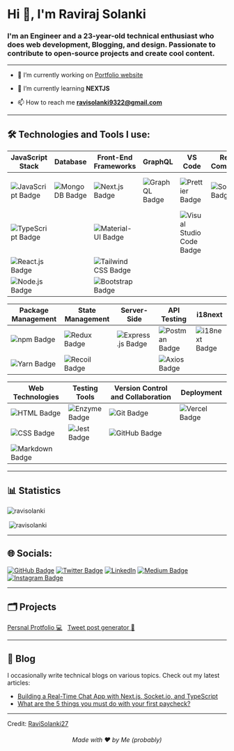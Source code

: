 <h1>Hi 👋, I'm Raviraj Solanki</h1>
<h3>I'm an Engineer and a 23-year-old technical enthusiast who does web development, Blogging, and design. Passionate to contribute to open-source projects and create cool content.</h3>

---

- 🔭 I’m currently working on [Portfolio website](https://ravisolanki27.github.io/Raviraj/)

- 🌱 I’m currently learning **NEXTJS**

- 📫 How to reach me **ravisolanki9322@gmail.com**

---


## 🛠️ Technologies and Tools I use:
| **JavaScript Stack**  | **Database**      | **Front-End Frameworks**        | **GraphQL**           | **VS Code**          | **Real-Time Communication** | **Form Libraries**     |
|-----------------------|-------------------|----------------------------------|-----------------------|-----------------------|-----------------------------|------------------------|
| ![JavaScript Badge](https://img.shields.io/badge/JavaScript-%23F7DF1E.svg?logo=javascript&logoColor=%23FFFFFF) | ![MongoDB Badge](https://img.shields.io/badge/MongoDB-%2347A248.svg?logo=mongodb&logoColor=white) | ![Next.js Badge](https://img.shields.io/badge/Next.js-%23000000.svg?logo=next.js&logoColor=white) | ![GraphQL Badge](https://img.shields.io/badge/GraphQL-%23E434AA.svg?logo=graphql&logoColor=white) | ![Prettier Badge](https://img.shields.io/badge/Prettier-%23F7B93E.svg?logo=prettier&logoColor=white) | ![Socket.io Badge](https://img.shields.io/badge/Socket.io-%23000000.svg?logo=socket.io&logoColor=white) | ![React Hook Form Badge](https://img.shields.io/badge/React%20Hook%20Form-%23000000.svg?logo=react&logoColor=white)
| ![TypeScript Badge](https://img.shields.io/badge/TypeScript-%23007ACC.svg?logo=typescript&logoColor=white) | | ![Material-UI Badge](https://img.shields.io/badge/Material--UI-%230081CB.svg?logo=material-ui&logoColor=white) | | ![Visual Studio Code Badge](https://img.shields.io/badge/Visual%20Studio%20Code-%23007ACC.svg?logo=visual-studio-code&logoColor=white) | | ![Yup Badge](https://img.shields.io/badge/Yup-%23FF6C37.svg?logo=yup&logoColor=white) 
| ![React.js Badge](https://img.shields.io/badge/React.js-%2361DAFB.svg?logo=react&logoColor=white) | | ![Tailwind CSS Badge](https://img.shields.io/badge/Tailwind%20CSS-%231a202c.svg?logo=tailwind-css&logoColor=white) | | | | ![Zod Badge](https://img.shields.io/badge/Zod-%23FF6C37.svg?logo=zod&logoColor=white)
| ![Node.js Badge](https://img.shields.io/badge/Node.js-%23339933.svg?logo=node.js&logoColor=white) | | ![Bootstrap Badge](https://img.shields.io/badge/Bootstrap-%23563D7C.svg?logo=bootstrap&logoColor=white) | |

| **Package Management** | **State Management** | **Server-Side**         | **API Testing**         | **i18next** |
|------------------------|-----------------------|-------------------------|-------------------------|-------------|
| ![npm Badge](https://img.shields.io/badge/npm-%23CB3837.svg?logo=npm&logoColor=white) | ![Redux Badge](https://img.shields.io/badge/Redux-%23764ABC.svg?logo=redux&logoColor=white) | ![Express.js Badge](https://img.shields.io/badge/Express.js-%23000000.svg?logo=express&logoColor=white) | ![Postman Badge](https://img.shields.io/badge/Postman-%23FF6C37.svg?logo=postman&logoColor=white) |![i18next Badge](https://img.shields.io/badge/i18next-%231a202c.svg?logo=i18next&logoColor=white)
| ![Yarn Badge](https://img.shields.io/badge/Yarn-%232C8EBB.svg?logo=yarn&logoColor=white) | ![Recoil Badge](https://img.shields.io/badge/Recoil-%231E415D.svg?logo=recoil&logoColor=white) | | ![Axios Badge](https://img.shields.io/badge/Axios-%23239ad9.svg?logo=axios&logoColor=white)

| **Web Technologies**   | **Testing Tools**   | **Version Control and Collaboration**   | **Deployment**         |
|------------------------|----------------------|----------------------------------------|-------------------------|
| ![HTML Badge](https://img.shields.io/badge/HTML-%23E34F26.svg?logo=html5&logoColor=white) | ![Enzyme Badge](https://img.shields.io/badge/Enzyme-%23000000.svg?logo=enzyme&logoColor=white) | ![Git Badge](https://img.shields.io/badge/Git-%23F05032.svg?logo=git&logoColor=white) | ![Vercel Badge](https://img.shields.io/badge/Vercel-%23000000.svg?logo=vercel&logoColor=white) |
| ![CSS Badge](https://img.shields.io/badge/CSS-%231572B6.svg?logo=css3&logoColor=white) | ![Jest Badge](https://img.shields.io/badge/Jest-%23C21325.svg?logo=jest&logoColor=white) | ![GitHub Badge](https://img.shields.io/badge/GitHub-%23121011.svg?logo=github&logoColor=white) | |
| ![Markdown Badge](https://img.shields.io/badge/Markdown-%23000000.svg?logo=markdown&logoColor=white) | | | |


---

## 📊 Statistics

<p> <img src="https://komarev.com/ghpvc/?username=RaviSolanki27" alt="ravisolanki" /> </p>

<p>&nbsp;<img align="center" src="https://github-readme-stats.vercel.app/api?username=ravisolanki27&theme=gotham&show_icons=true" alt="ravisolanki" />

---

## 🌐 Socials:

[![GitHub Badge](https://img.shields.io/badge/Raviraj_Solanki-%23121011.svg?logo=rakuten&logoColor=white&color=%2300c1c4)](https://ravisolanki27.github.io/Raviraj/) [![Twitter Badge](https://img.shields.io/twitter/follow/Ravirajsolanki_?style=social)](https://twitter.com/Ravirajsolanki_) [![LinkedIn](https://img.shields.io/badge/LinkedIn-%230077B5.svg?logo=linkedin&logoColor=white)](https://www.linkedin.com/in/ravirajsolanki27) [![Medium Badge](https://img.shields.io/badge/Medium-%23121212.svg?logo=medium&logoColor=white)](https://ravirajsolanki.medium.com) [![Instagram Badge](https://img.shields.io/badge/Instagram-%23E4405F.svg?logo=instagram&logoColor=white)](https://www.instagram.com/ravi_27.01)

---

## 🗂️ Projects

<a href="https://ravisolanki27.github.io/React-Project/" target="blank"> Persnal Protfolio 💻</a> &nbsp;
<a href="https://nextjs-tweet-generator-by-raviraj.vercel.app/canvas" target="blank"> Tweet post  generator 🚀</a>

---

## 📝 Blog

I occasionally write technical blogs on various topics. Check out my latest articles:

- [Building a Real-Time Chat App with Next.js, Socket.io, and TypeScript](https://blog.stackademic.com/building-a-real-time-chat-app-with-next-js-socket-io-and-typescript-e60ba40c09c7)
- [What are the 5 things you must do with your first paycheck?](https://www.linkedin.com/pulse/what-5-things-you-must-do-your-first-paycheck-raviraj-solanki)

---

Credit: [RaviSolanki27](https://github.com/RaviSolanki27)



<h6 align="center">Made with ❤️ by Me (probably)</h6>


